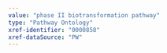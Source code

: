 ```yaml
---
value: "phase II biotransformation pathway"
type: "Pathway Ontology"
xref-identifier: "0000858"
xref-dataSource: "PW"
---
```

